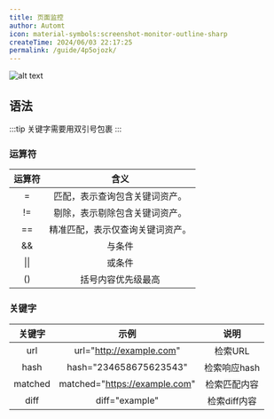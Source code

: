 ```yaml
---
title: 页面监控
author: Automt
icon: material-symbols:screenshot-monitor-outline-sharp
createTime: 2024/06/03 22:17:25
permalink: /guide/4p5ojozk/
---
```

![alt text](/images/page-cn.png)

## 语法
:::tip
关键字需要用双引号包裹
:::

### 运算符

|     运算符              |                  含义 |
| :----------------------: | :-----------------------: |
| =                            | 匹配，表示查询包含关键词资产。 |
|       !=       | 剔除，表示剔除包含关键词资产。 |
|       ==       | 精准匹配，表示仅查询关键词资产。 |
| && | 与条件 |
| \|\| | 或条件 |
| () | 括号内容优先级最高 |

### 关键字

| 关键字  |             示例              |     说明     |
| :-----: | :---------------------------: | :----------: |
|   url   |   url="http://example.com"    |   检索URL    |
|  hash   |    hash="234658675623543"     | 检索响应hash |
| matched | matched="https://example.com" | 检索匹配内容 |
|  diff   |        diff="example"         | 检索diff内容 |